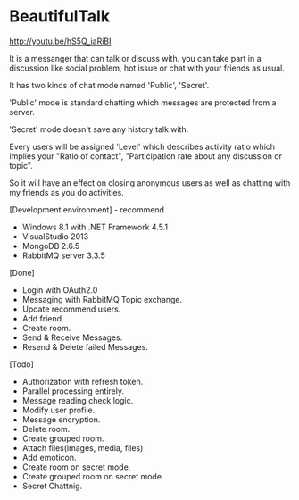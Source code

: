 BeautifulTalk
=============
http://youtu.be/hS5Q_iaRiBI

It is a messanger that can talk or discuss with.
you can take part in a discussion like social problem, hot issue or chat with your friends as usual.

It has two kinds of chat mode named 'Public', 'Secret'.

'Public' mode is standard chatting which messages are protected from a server.

'Secret' mode doesn't save any history talk with.

Every users will be assigned 'Level' which describes activity ratio which implies your "Ratio of contact", "Participation rate about any discussion or topic".

So it will have an effect on closing anonymous users as well as chatting with my friends as you do activities.


[Development environment] - recommend
- Windows 8.1 with .NET Framework 4.5.1
- VisualStudio 2013
- MongoDB 2.6.5
- RabbitMQ server 3.3.5

[Done]
- Login with OAuth2.0
- Messaging with RabbitMQ Topic exchange.
- Update recommend users.
- Add friend.
- Create room.
- Send & Receive Messages.
- Resend & Delete failed Messages.
 
[Todo]
- Authorization with refresh token.
- Parallel processing entirely.
- Message reading check logic.
- Modify user profile.
- Message encryption.
- Delete room.
- Create grouped room.
- Attach files(images, media, files)
- Add emoticon.
- Create room on secret mode.
- Create grouped room on secret mode.
- Secret Chattnig.
